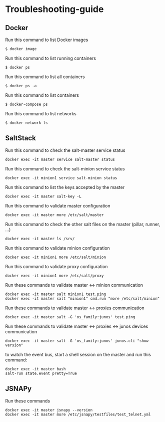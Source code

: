 # Troubleshooting-guide

## Docker

Run this command to list Docker images 
```
$ docker image
```
Run this command to list running containers
```
$ docker ps
```
Run this command to list all containers
```
$ docker ps -a
```
Run this command to list containers
```
$ docker-compose ps
```
Run this command to list networks
```
$ docker network ls
```

## SaltStack

Run this command to check the salt-master service status
``` 
docker exec -it master service salt-master status
```
Run this command to check the salt-minion service status
```
docker exec -it minion1 service salt-minion status
```
Run this command to list the keys accepted by the master
```
docker exec -it master salt-key -L
```
Run this command to validate master configuration
```
docker exec -it master more /etc/salt/master
```
Run this command to check the other salt files on the master (pillar, runner, ...)
```
docker exec -it master ls /srv/
```
Run this command to validate minion configuration 
```
docker exec -it minion1 more /etc/salt/minion
```
Run this command to validate proxy configuration 
```
docker exec -it minion1 more /etc/salt/proxy
```
Run these commands to validate master <-> minion communication
```
docker exec -it master salt minion1 test.ping
docker exec -it master salt "minion1" cmd.run "more /etc/salt/minion"
```
Run these commands to validate master <-> proxies communication
```
docker exec -it master salt -G 'os_family:junos' test.ping
```
Run these commands to validate master <-> proxies <-> junos devices communication
```
docker exec -it master salt -G 'os_family:junos' junos.cli "show version"
```
to watch the event bus, start a shell session on the master and run this command:
```
docker exec -it master bash
salt-run state.event pretty=True
```
## JSNAPy

Run these commands 
``` 
docker exec -it master jsnapy --version
docker exec -it master more /etc/jsnapy/testfiles/test_telnet.yml
```

